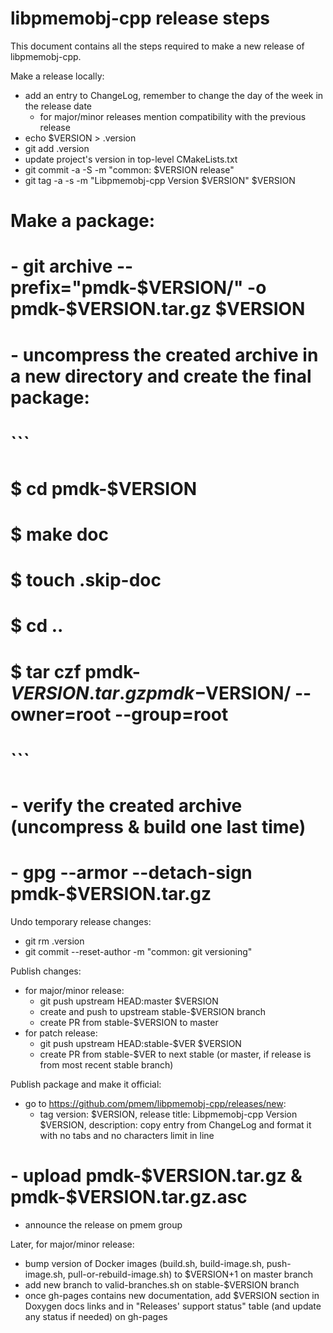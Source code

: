 # libpmemobj-cpp release steps

This document contains all the steps required to make a new release of libpmemobj-cpp.

Make a release locally:
- add an entry to ChangeLog, remember to change the day of the week in the release date
  - for major/minor releases mention compatibility with the previous release
- echo $VERSION > .version
- git add .version
- update project's version in top-level CMakeLists.txt
- git commit -a -S -m "common: $VERSION release"
- git tag -a -s -m "Libpmemobj-cpp Version $VERSION" $VERSION

# Make a package:
# - git archive --prefix="pmdk-$VERSION/" -o pmdk-$VERSION.tar.gz $VERSION
# - uncompress the created archive in a new directory and create the final package:
# ```
#   $ cd pmdk-$VERSION
#   $ make doc
#   $ touch .skip-doc
#   $ cd ..
#   $ tar czf pmdk-$VERSION.tar.gz pmdk-$VERSION/ --owner=root --group=root
# ```
# - verify the created archive (uncompress & build one last time)
# - gpg --armor --detach-sign pmdk-$VERSION.tar.gz

Undo temporary release changes:
- git rm .version
- git commit --reset-author -m "common: git versioning"

Publish changes:
- for major/minor release:
  - git push upstream HEAD:master $VERSION
  - create and push to upstream stable-$VERSION branch
  - create PR from stable-$VERSION to master
- for patch release:
  - git push upstream HEAD:stable-$VER $VERSION
  - create PR from stable-$VER to next stable (or master, if release is from most recent stable branch)

Publish package and make it official:
- go to https://github.com/pmem/libpmemobj-cpp/releases/new:
  - tag version: $VERSION, release title: Libpmemobj-cpp Version $VERSION, description: copy entry from ChangeLog and format it with no tabs and no characters limit in line
# - upload pmdk-$VERSION.tar.gz & pmdk-$VERSION.tar.gz.asc
- announce the release on pmem group

Later, for major/minor release:
- bump version of Docker images (build.sh, build-image.sh, push-image.sh, pull-or-rebuild-image.sh) to $VERSION+1 on master branch
- add new branch to valid-branches.sh on stable-$VERSION branch
- once gh-pages contains new documentation, add $VERSION section in Doxygen docs links and in "Releases' support status" table (and update any status if needed) on gh-pages
